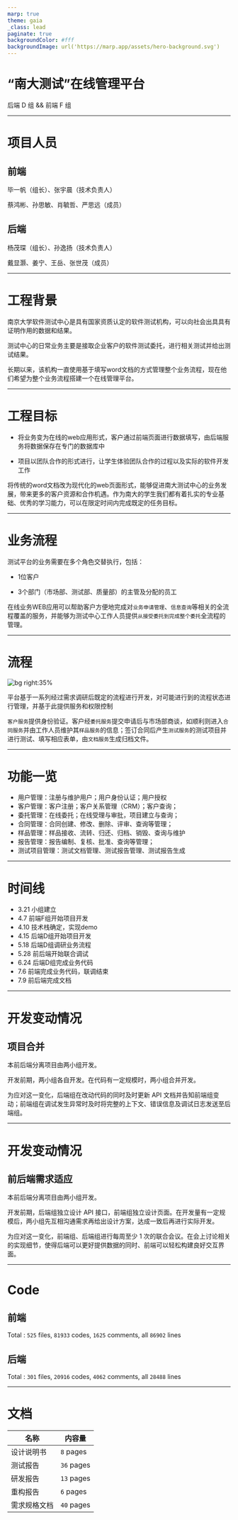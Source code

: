 ```yaml
---
marp: true
theme: gaia
_class: lead
paginate: true
backgroundColor: #fff
backgroundImage: url('https://marp.app/assets/hero-background.svg')
---
```


# “南大测试”在线管理平台

后端 D 组 && 前端 F 组

---

# 项目人员

## 前端

毕一帆（组长）、张宇晨（技术负责人）

蔡鸿彬、孙思敏、肖毓哲、严思远（成员）

## 后端

杨茂琛（组长）、孙逸扬（技术负责人）

戴显灏、姜宁、王岳、张世茂（成员）

---

# 工程背景

南京大学软件测试中心是具有国家资质认定的软件测试机构，可以向社会出具具有证明作用的数据和结果。

测试中心的日常业务主要是接取企业客户的软件测试委托，进行相关测试并给出测试结果。

长期以来，该机构一直使用基于填写word文档的方式管理整个业务流程，现在他们希望为整个业务流程搭建一个在线管理平台。

---

# 工程目标

- 将业务变为在线的web应用形式，客户通过前端页面进行数据填写，由后端服务将数据保存在专门的数据库中

- 项目以团队合作的形式进行，让学生体验团队合作的过程以及实际的软件开发工作

将传统的word文档改为现代化的web页面形式，能够促进南大测试中心的业务发展，带来更多的客户资源和合作机遇。作为南大的学生我们都有着扎实的专业基础、优秀的学习能力，可以在限定时间内完成既定的任务目标。

---

# 业务流程

测试平台的业务需要在多个角色交替执行，包括：

- 1位客户

- 3个部门（市场部、测试部、质量部）的主管及分配的员工

在线业务WEB应用可以帮助客户方便地完成对`业务申请管理`、`信息查询`等相关的全流程覆盖的服务，并能够为测试中心工作人员提供`从接受委托到完成整个委托`全流程的管理。

---

# 流程

![bg right:35%](flow.jpg)

平台基于一系列经过需求调研后既定的流程进行开发，对可能进行到的流程状态进行管理，并基于此提供服务和权限控制

`客户服务`提供身份验证。客户经`委托服务`提交申请后与市场部商谈，如顺利则进入`合同服务`并由工作人员维护其`样品服务`的信息；签订合同后产生`测试服务`的测试项目并进行测试、填写相应表单，由`文档服务`生成归档文件。

---

# 功能一览

- 用户管理：注册与维护用户；用户身份认证；用户授权
- 客户管理：客户注册；客户关系管理（CRM）；客户查询；
- 委托管理：在线委托；在线受理与审批，项目建立与查询；
- 合同管理：合同创建、修改、删除、评审、查询等管理；
- 样品管理：样品接收、流转、归还、归档、销毁、查询与维护
- 报告管理：报告编制、复核、批准、查询等管理；
- 测试项目管理：测试文档管理、测试报告管理、测试报告生成

---

# 时间线

- 3.21 小组建立
- 4.7 前端F组开始项目开发
- 4.10 技术栈确定，实现demo
- 4.15 后端D组开始项目开发
- 5.18 后端D组调研业务流程
- 5.28 前后端开始联合调试
- 6.24 后端D组完成业务代码
- 7.6 前端完成业务代码，联调结束
- 7.9 前后端完成文档

---

# 开发变动情况

## 项目合并

本前后端分离项目由两小组开发。

开发前期，两小组各自开发。在代码有一定规模时，两小组合并开发。

为应对这一变化，后端组在改动代码的同时及时更新 API 文档并告知前端组变动；前端组在调试发生异常时及时将完整的上下文、错误信息及调试日志发送至后端组。

---

# 开发变动情况

## 前后端需求适应

本前后端分离项目由两小组开发。

开发前期，后端组独立设计 API 接口，前端组独立设计页面。在开发量有一定规模后，两小组先互相沟通需求再给出设计方案，达成一致后再进行实际开发。

为应对这一变化，前端组、后端组进行每周至少 1 次的联合会议。在会上讨论相关的实现细节，使得后端可以更好提供数据的同时、前端可以轻松构建良好交互界面。

---

# Code

## 前端

Total : `525` files, `81933` codes, `1625` comments, all `86902` lines

## 后端

Total : `301` files, `20916` codes, `4062` comments, all `28488` lines

---

# 文档

| 名称 | 内容量 |
| ----  | ---- |
|设计说明书| `8` pages |
|测试报告| `36` pages |
|研发报告| `13` pages |
|重构报告| `6` pages |
|需求规格文档| `40` pages |

